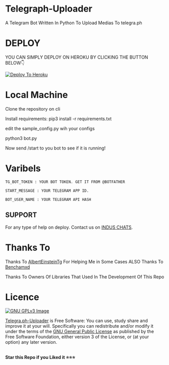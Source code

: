 # Telegraph-Uploader
A Telegram Bot Written In Python To Upload Medias To telegra.ph   

# DEPLOY
YOU CAN SIMPLY DEPLOY ON HEROKU BY CLICKING THE BUTTON BELOW👇

[![Deploy To Heroku](https://www.herokucdn.com/deploy/button.svg)](https://heroku.com/deploy?template=https://github.com/r0ld3x/MORAG-TELEGRAPH-BOT)

# Local Machine
Clone the repository on cli

Install requirements: pip3 install -r requirements.txt

edit the sample_config.py wih your configs

python3 bot.py

Now send /start to you bot to see if it is running!


# Varibels

``TG_BOT_TOKEN : YOUR BOT TOKEN. GET IT FROM @BOTFATHER``

``START_MESSAGE : YOUR TELEGRAM APP ID.``

``BOT_USER_NAME : YOUR TELEGRAM API HASH``

## SUPPORT

For any type of help on deploy. Contact us on [INDUS CHATS](https://t.me/induschats).

# Thanks To
Thanks To [AlbertEinsteinTg](https://github.com/AlbertEinsteinTg) For Helping Me in Some Cases
ALSO Thanks To [Benchamxd](https://github.com/Benchamxd)

Thanks To Owners Of Libraries That Used In The Development Of This Repo
# Licence
[![GNU GPLv3 Image](https://www.gnu.org/graphics/gplv3-127x51.png)](http://www.gnu.org/licenses/gpl-3.0.en.html)  

[Telegra.ph-Uploader](https://github.com/Benchamxd/Telegraph-Uploader/) is Free Software: You can use, study share and improve it at your
will. Specifically you can redistribute and/or modify it under the terms of the
[GNU General Public License](https://www.gnu.org/licenses/gpl.html) as
published by the Free Software Foundation, either version 3 of the License, or
(at your option) any later version. 

##

**Star this Repo if you Liked it ⭐⭐⭐**
